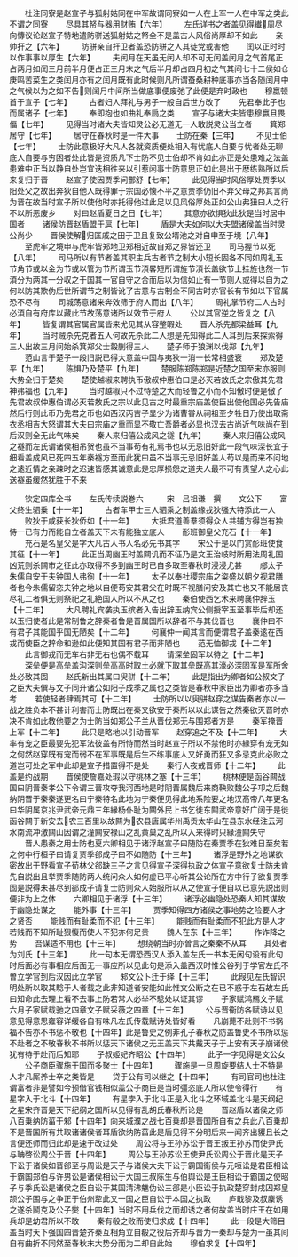 <!-- { "loadSidebar": true } -->
　　杜注同寮是赵宣子与狐射姑同在中军故谓同寮如一人在上军一人在中军之类此不谓之同寮
　　尽具其帑与器用财贿【六年】
　　左氏详书之者盖见得纎周尽向慱议论赵宣子特地遣防骈送狐射姑之帑全不是盖古人风俗尚厚却不如此
　　亲帅扞之【六年】
　　防骈亲自扞卫者盖恐防骈之人其徒党或害他
　　闰以正时时以作事事以厚生【六年】
　　夫闰月在天虽无闰人却不可无闰盖闰月之气首尾正占两月如闰三月前半月便占正三月末之气后半月却占四月初之气其间七十二侯如仓庚鸣苦菜生之类闰月亦有之闰月既有此时候则凡所谓蚕桑耕种底事亦当各随闰月中之气候以为之如不告则闰月中间所当做底事便废弛了此便是弃时政也
　　穆嬴顿首于宣子【七年】
　　古者妇人拜礼与男子一般自后世方改了
　　先君奉此子也而属诸子【七年】
　　奉即抱也如曲礼奉扃之类
　　宣子与诸大夫皆患穆嬴且畏偪【七年】
　　见得当时诸大夫皆知灵公必无道无一人敢説灵公当立者
　　箕郑居守【七年】
　　居守在春秋时是一件大事
　　士防在秦【三年】
　　不见士伯【七年】
　　士防此意极好大凡人各就资质便处相入有忧底人自要与忧者处无聊底人自要与穷困者处此皆是资质凡下士防不见士伯却不肯如此亦正是处患难之法盖患难中正当以静自处岂宜迭相徃来以引惹闲事士防意思正如此是出于厯练熟所以后来复归于晋
　　赵宣子使因贾季问酆舒【七年】
　　此见得当时风俗厚处贾季以阳处父之故出奔狄自他人既得罪于宗国必懐不平之意贾季仍旧不弃父母之邦其言尚为晋在故当时宣子所以使他时亦托得他过此足以见风俗厚处正如公山弗狃曰人之行不以所恶废乡
　　对曰赵盾夏日之日【七年】
　　其意亦欲惧狄此狄是当时居中国者
　　诸侯防晋赵盾盟于扈【七年】
　　盾是大夫如何以大夫盟诸侯盖当时灵公尚少
　　晋侯使解归匡戚之田于卫且复致公壻池之对自申至于境【八年】
　　至虎牢之境申与虎牢皆郑地卫郑相近故自郑之界皆还卫
　　司马握节以死【八年】
　　司马所以有节者盖其职主兵古者节之制大小短长固各不同如周礼玉节角节或以金为节或以管为节所谓玉节湏畧短所谓旌节湏长盖欲节上挂旌也然一节湏分为两其一分収之于国其一官自守之合而后以为信如止有一节则人或得以自为之何以防其欺伪后世所谓节之制皆讹了古意与古制全不同古时亦官长有节如以下官属恐不尽有
　　司城荡意诸来奔效筛于府人而出【八年】
　　周礼掌节府二人古时必湏自有府库以藏此节故荡意诸所以效节于府人
　　公以其官逆之皆复之【八年】
　　皆复谓其官属官属皆来尤见其从容整暇处
　　晋人杀先都梁益耳【九年】
　　当时贼杀先克者五人何故先杀此二人想是先知得此二人耳到后来探索得三人出故三月间始杀箕郑父士縠蒯得三人
　　楚子师于狼渊以伐郑【九年】
　　范山言于楚子一段旧説已得大意盖中国与夷狄一消一长常相盛衰
　　郑及楚平【九年】
　　陈惧乃及楚平【九年】
　　楚服陈郑陈郑是近楚之国至宋亦服则大势全归于楚矣
　　楚使越椒来聘执币傲叔仲惠伯曰是必灭若敖氏之宗傲其先君神弗福也【九年】
　　当时越椒只不过恃楚之大而轻鲁之小而不知傲时便是傲了先君故叔仲惠伯谓必灭若敖氏之宗以此见古之时最重宗庙盖使臣出使他国必先告庙然后行则此币乃先君之币也如西汉丙吉子显少为诸曹甞从祠祖至夕牲日乃使出取斋衣丞相吉大怒谓其大夫曰宗庙之重而显不敬亡吾爵者必显也汉去古尚近气味尚在到后汉则全无此气味矣
　　秦人来归僖公成风之襚【九年】
　　秦人来归僖公成风之襚而左氏谓诸侯相吊贺也虽不当事苟有礼焉书也以无忌旧好此一段气味深长宜子细看盖成风已死四五年秦襚方至而此犹曰虽不当事无忌旧好盖人苟以是而来不问地之逺近情之亲疎时之迟速皆感其诚意此是忠厚损怨之道夫人最不可有责望人之心此送襚虽缓然犹胜于不来


　　钦定四库全书
　　左氏传续説巻六　　　宋　吕祖谦　撰
　　文公下
　　富父终生驷乗【十一年】
　　古者车甲士三人驷乘之制盖缘戎狄强大特添此一人
　　败狄于咸获长狄侨如【十一年】
　　大抵君道善羣须得众人共辅方得岂有独恃一已有力而能自立者盖天下未有能独立底人
　　耏班御皇父充石【十一年】
　　充石是名皇父是字大凡古人书人名必先书其字
　　宋公于是以门赏耏班使食其征【十一年】
　　此正当周幽王时盖闗讥而不征乃是文王治岐时所用法周礼国凶荒则杀闗市之征此亦取得不多到幽王时已自多取至春秋时浸浸尤甚
　　郕太子朱儒自安于夫钟国人弗徇【十一年】
　　太子以奉社稷宗庙之粢盛以朝夕视君膳者也今朱儒留恋夫钟之地以自便苟安其君父在时既不视膳问安及其亡也又不能居丧尽礼二者俱无则祭祀之礼絶国人所以不从之也
　　秦伯使西乞术来聘襄仲辞玉【十二年】
　　大凡聘礼宾袭执玉摈者入告出辞玉纳宾公侧授宰玉至事毕后却还以玉归使者此是常制鲁之辞秦者鲁是晋属国所以辞者不与其伐晋也
　　襄仲曰不有君子其能国乎国无陋矣【十二年】
　　何襄仲一闻其言而便谓君子盖秦逺在西戎而使臣之辞命和逊如此便知其国有君子而非陋也
　　范无恤御戎【十二年】
　　此言御戎而无车右非无右也偶不载耳
　　请深垒固军以待之【十二年】
　　深垒便是高垒盖沟深则垒高高时取土必就下取其垒既高其濠必深固军是军所舍处必致其固
　　赵氏新出其属曰臾骈【十二年】
　　此是指出为卿者如公叔文子之臣大夫僎与文子同升诸公如阳子成季之属也之类皆是春秋中家臣出为卿者亦多当考
　　若使轻者肆焉其可【十二年】
　　士防所以以臾骈赵穿之谋告秦者亦以一战之胜负本不甚计利害而士防既出在秦又欲安于秦所以以此谋告之然秦欲灭晋时亦决不肯如此教他要之为士防当如郑公子兰从晋伐郑无与围郑者方是
　　秦军掩晋上军【十二年】
　　此只是略地以引动晋军
　　赵穿追之不及【十二年】
　　大率有宠之臣最要先犯军法彼盖有所恃而然当时赵宣子所以不禁他时亦縁穿有宠无如之何然赵穿既有宠而弱不在军事既是后生不练事底人又好勇而狂又多忌克此必败之道岂可处之军中此却是宣子措置得不是处
　　秦行人夜戒晋师【十二年】
　　此盖是约战期
　　晋侯使詹嘉处瑕以守桃林之塞【十三年】
　　桃林便是函谷闗战国曰阴晋秦孝公下令谓三晋攻夺我河西地是时阴晋属魏后来商鞅败魏公子卭之后魏纳阴晋于秦秦遂更名曰宁秦特名此地为宁秦便见得此地系险要之地汉髙帝八年更名曰华阴属京兆尹武帝元鼎三年縁杨仆耻为闗外民上书乞徙东闗武帝意好广阔于是徙函谷闗于新安去农三百里以故闗为农县唐属华州禹贡太华山在县东水经注云河水南流冲激闗山因谓之潼闗安禄山之乱黄巢之乱所以入来得时只縁潼闗失守
　　晋人患秦之用士防也夏六卿相见于诸浮赵宣子曰随防在秦贾季在狄难日至矣若之何中行桓子曰请复贾季郤成子曰不如随防【十三年】
　　诸浮是野外之地谋欲密故出于野看宣子荀林父郤缺三子之言见得宣子深得执政之体宣子意欲复士防未肯先自説出且举贾季随防两人统问众人如何虚已平心听其公论所在方中行子欲复贾季固是説得未甚尽到郤成子请复士防则众人始服所以从之使宣子便自以已意先説出则便非为上之体
　　六卿相见于诸浮【十三年】
　　诸浮必幽隐处恐秦人知其谋故于幽隐处谋之
　　能外事【十三年】
　　贾季知得四方诸侯之事地势之险要人才之贤否
　　能贱而有耻柔而不犯【十三年】
　　能贱而有耻柔而不犯此方是人才若贱而不知所耻狠愎而使人不犯亦何足贵
　　魏人在东【十三年】
　　作诈降之势
　　吾谋适不用也【十三年】
　　想绕朝当时亦曽言之秦秦不从耳
　　其处者为刘氏【十三年】
　　此一句本无谓恐西汉人添入盖左氏一书本无闲句设有此句时后面必有事相应后面无一事应所以见此句是添入盖西汉时惟公谷列于学官左氏不曽立学官到后汉因此立学官
　　邾文公卜迁于绎【十三年】
　　此叚见左氏智识明处所以取其騐于人者载之此非知道者安能如此惟文公断之在已不惑于左石故左氏曰知命此去理上看不去事上防若常人必举不騐处以证其谬
　　子家赋鸿鴈文子赋六月子家赋载驰之四章文子赋采薇之四章【十三年】
　　公与晋衞防各赋诗以见意见得意思雍容详缓各自有味凡左氏传载赋诗处皆好看
　　凡崩薨不赴则不书祸福不告亦不书惩不敬也【十四年】此是鲁史之例非孔子春秋之防盖鲁史不书所以惩不赴者之不敬春秋不书所以惩天下诸侯之无王盖天下共戴天子于上安有天子崩诸侯犹有待于赴而后知耶
　　子叔姬妃齐昭公【十四年】
　　此子一字见得是文公女
　　公子商臣骤施于国而多聚士【十四年】
　　骤施是一旦周旋要结人士不特是人才凡厮养士卒之类皆是
　　贷于公有司以继之【十四年】
　　有司官司也杜注谓富者非是譬如今预借官钱相似盖公子商臣是当时彊恣底人所以使令得行
　　有星字入于北斗【十四年】
　　有星孛入于北斗正是入北斗之环域盖北斗是天纲纪之星宋齐晋是天下纪纲之国所以见得有乱胡氏春秋所论是
　　晋赵盾以诸侯之师八百乗纳防菑于邾【十四年】向来城濮之战七百乗却是晋国所自有之兵此八百乗却不是晋国所有共取诸诸侯者耳盾欲纳防菑此是盾见得不分明后来一闻齐出貜且长之言便还师而归此却是速于改过处
　　周公将与王孙苏讼于晋王叛王孙苏而使尹氏与聃啓讼周公于晋【十四年】
　　周公与王孙苏讼王使尹氏讼周公于晋此是天子下讼于诸侯如晋郤至与周讼是天子与诸侯大夫下讼于霸国衞侯与元咺讼是君臣相讼于霸国郑伯与许男讼是诸侯相讼于大国王叔陈生与伯舆讼是王臣相讼于霸国之使昭子与季氏讼是诸侯之臣自讼于其国清沸魋伪讼三郤是小臣讼于执政楚穿封戌囚郑皇颉公子围与之争正于伯州犂此又一国之臣自讼于本国之执政
　　庐戢黎及叔麇诱之遂杀鬭克及公子爕【十四年】当时不用兵伐之而却诱之者何故盖当时庄王在如用兵却是幼君所以不敢
　　秦有殽之败而使归求成【十四年】
　　此一段是大筛目盖当时天下强国四晋楚齐秦互相角立自殽之役后齐却与晋为一秦却与楚为一虽其间自有曲折不同然至春秋末大势分而为二却自此始
　　穆伯求复【十四年】
